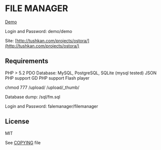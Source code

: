 # FILE MANAGER

[Demo](http://tushkan.com/demo/fm/)

Login and Password: demo/demo

Site: [http://tushkan.com/projects/ostora/](http://tushkan.com/projects/ostora/)

## Requirements
PHP > 5.2
PDO Database: MySQL, PostgreSQL, SQLite (mysql tested)
JSON PHP support
GD PHP support
Flash player

chmod 777 /upload/ /upload/_thumb/

Database dump: /sql/fm.sql

Login and Password: falemanager/filemanager

## License
MIT

See [COPYING](https://github.com/Zazza/fm/blob/master/COPYING) file
